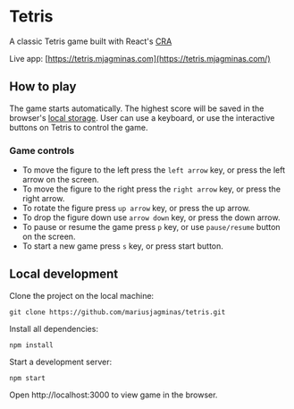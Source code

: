 # Tetris

A classic Tetris game built with React's [CRA](https://github.com/facebook/create-react-app)

Live app: [https://tetris.mjagminas.com](https://tetris.mjagminas.com/)

## How to play

The game starts automatically. 
The highest score will be saved in the browser's [local storage](https://developer.mozilla.org/en-US/docs/Web/API/Window/localStorage).
User can use a keyboard, or use the interactive buttons on Tetris to control the game.

### Game controls
  - To move the figure to the left press the  `left arrow`  key, or press the left arrow on the screen.
  - To move the figure to the right press the  `right arrow`  key, or press the right arrow.
  - To rotate the figure press  `up arrow`  key, or press the up arrow.
  - To drop the figure down use  `arrow down`  key, or press the down arrow.
  - To pause or resume the game press  `p`  key, or use  `pause/resume`  button on the screen.
  - To start a new game press  `s`   key, or press start button.


## Local development

Clone the project on the local machine:

```
git clone https://github.com/mariusjagminas/tetris.git
```

Install all dependencies:

```
npm install
```

Start a development server:

```
npm start
```

Open http://localhost:3000 to view game in the browser.

